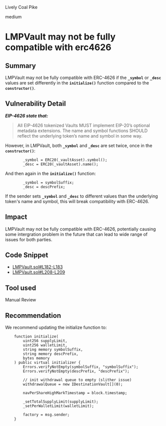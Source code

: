 Lively Coal Pike

medium

# LMPVault may not be fully compatible with erc4626
## Summary

LMPVault may not be fully compatible with ERC-4626 if the **`_symbol`** or **`_desc`** values are set differently in the **`initialize()`** function compared to the **`constructor()`**.

## Vulnerability Detail

***EIP-4626 state that:***

> All EIP-4626 tokenized Vaults MUST implement EIP-20’s optional metadata extensions. The name and symbol functions SHOULD reflect the underlying token’s name and symbol in some way.

However, in LMPVault, both **`_symbol`** and **`_desc`** are set twice, once in the **`constructor()`**:

```solidity
        _symbol = ERC20(_vaultAsset).symbol();
        _desc = ERC20(_vaultAsset).name();
```

And then again in the **`initialize()`** function:

```solidity
        _symbol = symbolSuffix;
        _desc = descPrefix;
```

If the sender sets **`_symbol`** and **`_desc`** to different values than the underlying token's name and symbol, this will break compatibility with ERC-4626.

## Impact

LMPVault may not be fully compatible with ERC-4626, potentially causing some intergration problem in the future that can lead to wide range of issues for both parties.

## Code Snippet

- [LMPVault.sol#L182-L183](https://github.com/sherlock-audit/2023-06-tokemak/blob/main/v2-core-audit-2023-07-14/src/vault/LMPVault.sol#L182-L183)
- [LMPVault.sol#L208-L209](https://github.com/sherlock-audit/2023-06-tokemak/blob/main/v2-core-audit-2023-07-14/src/vault/LMPVault.sol#L208-L209)

## Tool used

Manual Review

## Recommendation

We recommend updating the initialize function to:

```solidity
    function initialize(
        uint256 supplyLimit,
        uint256 walletLimit,
        string memory symbolSuffix,
        string memory descPrefix,
        bytes memory
    ) public virtual initializer {
        Errors.verifyNotEmpty(symbolSuffix, "symbolSuffix");
        Errors.verifyNotEmpty(descPrefix, "descPrefix");

        // init withdrawal queue to empty (slither issue)
        withdrawalQueue = new IDestinationVault[](0);

        navPerShareHighMarkTimestamp = block.timestamp;

        _setTotalSupplyLimit(supplyLimit);
        _setPerWalletLimit(walletLimit);

        factory = msg.sender;
    }
```
